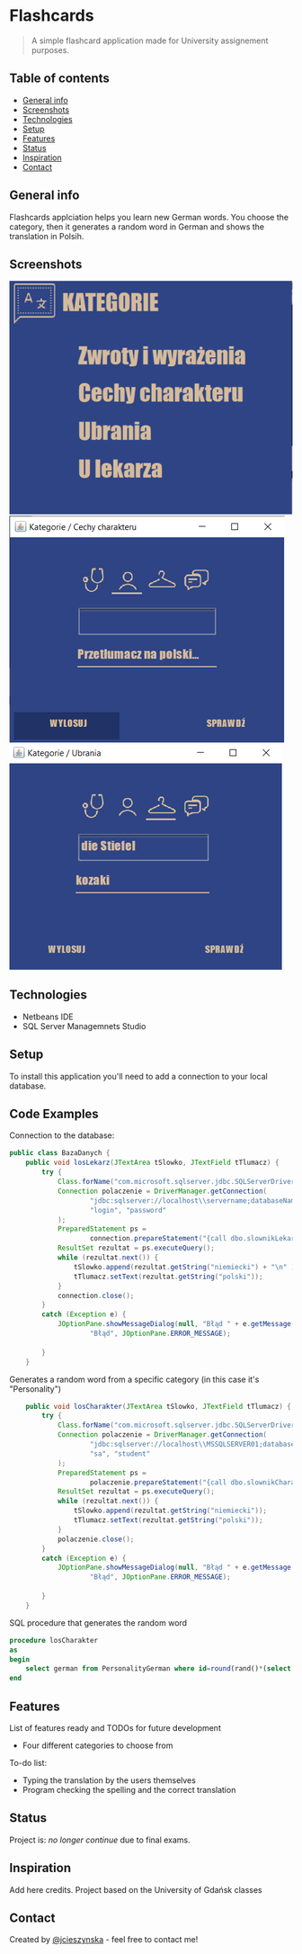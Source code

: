 # Flashcards
> A simple flashcard application made for University assignement purposes. 

## Table of contents
* [General info](#general-info)
* [Screenshots](#screenshots)
* [Technologies](#technologies)
* [Setup](#setup)
* [Features](#features)
* [Status](#status)
* [Inspiration](#inspiration)
* [Contact](#contact)

## General info
Flashcards applciation helps you learn new German words. You choose the category, then it generates a random word in German and shows the translation in Polsih. 

## Screenshots
![Menu](./screenshots/menu.png)
![Random](./screenshots/losowanie.png)
![Flashcard](./screenshots/flashcard.png)


## Technologies
* Netbeans IDE 
* SQL Server Managemnets Studio 

## Setup
To install this application you'll need to add a connection to your local database. 

## Code Examples
Connection to the database:
```java
public class BazaDanych {
    public void losLekarz(JTextArea tSlowko, JTextField tTlumacz) {
        try {
            Class.forName("com.microsoft.sqlserver.jdbc.SQLServerDriver");
            Connection polaczenie = DriverManager.getConnection(
                    "jdbc:sqlserver://localhost\\servername;databaseName=Flashcards",
                    "login", "password"
            );
            PreparedStatement ps = 
                    connection.prepareStatement("{call dbo.slownikLekarz}");
            ResultSet rezultat = ps.executeQuery();
            while (rezultat.next()) {
                tSlowko.append(rezultat.getString("niemiecki") + "\n" );
                tTlumacz.setText(rezultat.getString("polski"));
            }
            connection.close();
        }
        catch (Exception e) {
            JOptionPane.showMessageDialog(null, "Błąd " + e.getMessage(), 
                    "Błąd", JOptionPane.ERROR_MESSAGE);
            
        }
    }
```
Generates a random word from a specific category (in this case it's "Personality")
```java
    public void losCharakter(JTextArea tSlowko, JTextField tTlumacz) {
        try {
            Class.forName("com.microsoft.sqlserver.jdbc.SQLServerDriver");
            Connection polaczenie = DriverManager.getConnection(
                    "jdbc:sqlserver://localhost\\MSSQLSERVER01;databaseName=Slownik",
                    "sa", "student"
            );
            PreparedStatement ps = 
                    polaczenie.prepareStatement("{call dbo.slownikCharakter}");
            ResultSet rezultat = ps.executeQuery();
            while (rezultat.next()) {
                tSlowko.append(rezultat.getString("niemiecki"));
                tTlumacz.setText(rezultat.getString("polski"));
            }
            polaczenie.close();
        }
        catch (Exception e) {
            JOptionPane.showMessageDialog(null, "Błąd " + e.getMessage(), 
                    "Błąd", JOptionPane.ERROR_MESSAGE);
            
        }
    }
```
SQL procedure that generates the random word
```sql
procedure losCharakter
as
begin
	select german from PersonalityGerman where id=round(rand()*(select MAX(id) from PersonalityGerman),0)
end
```

## Features
List of features ready and TODOs for future development
* Four different categories to choose from

To-do list:
* Typing the translation by the users themselves
* Program checking the spelling and the correct translation

## Status
Project is: _no longer continue_ due to final exams.

## Inspiration
Add here credits. Project based on the University of Gdańsk classes

## Contact
Created by [@jcieszynska](https://www.github.com/jcieszynska) - feel free to contact me!
